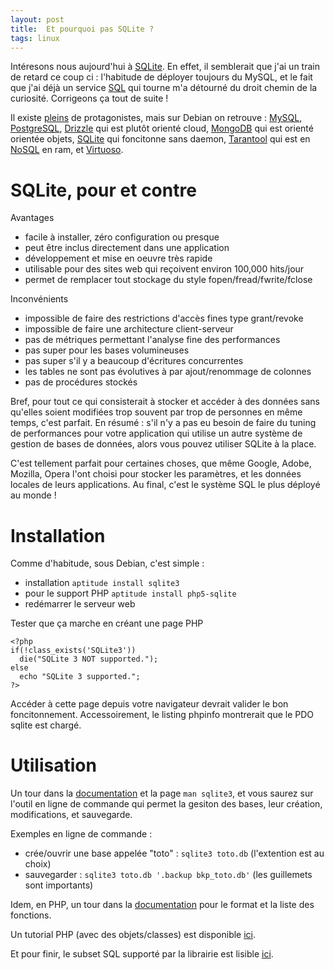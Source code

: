 ```yaml
---
layout: post
title:  Et pourquoi pas SQLite ?
tags: linux
---
```


Intéresons nous aujourd'hui à [SQLite](http://www.sqlite.org/). En effet, il semblerait que j'ai un train de retard ce coup ci : l'habitude de déployer toujours du MySQL, et le fait que j'ai déjà un service [SQL](http://en.wikipedia.org/wiki/SQL) qui tourne m'a détourné du droit chemin de la curiosité. Corrigeons ça tout de suite !

<!--more-->

Il existe [pleins](http://en.wikipedia.org/wiki/Comparison_of_relational_database_management_systems) de protagonistes, mais sur Debian on retrouve : [MySQL](http://packages.debian.org/fr/wheezy/database/mysql-server), [PostgreSQL](http://packages.debian.org/fr/wheezy/database/postgresql), [Drizzle](http://packages.debian.org/fr/wheezy/database/drizzle) qui est plutôt orienté cloud, [MongoDB](http://packages.debian.org/fr/wheezy/database/mongodb) qui est orienté orientée objets, [SQLite](http://packages.debian.org/fr/wheezy/database/sqlite3) qui foncitonne sans daemon, [Tarantool](http://packages.debian.org/fr/wheezy/database/tarantool) qui est en [NoSQL](http://en.wikipedia.org/wiki/NoSQL) en ram, et [Virtuoso](http://packages.debian.org/fr/wheezy/database/virtuoso-minimal).

# SQLite, pour et contre

Avantages
- facile à installer, zéro configuration ou presque
- peut être inclus directement dans une application
- développement et mise en oeuvre très rapide
- utilisable pour des sites web qui reçoivent environ 100,000 hits/jour
- permet de remplacer tout stockage du style fopen/fread/fwrite/fclose

Inconvénients
- impossible de faire des restrictions d'accès fines type grant/revoke
- impossible de faire une architecture client-serveur
- pas de métriques permettant l'analyse fine des performances
- pas super pour les bases volumineuses
- pas super s'il y a beaucoup d'écritures concurrentes
- les tables ne sont pas évolutives à par ajout/renommage de colonnes
- pas de procédures stockés

Bref, pour tout ce qui consisterait à stocker et accéder à des données sans qu'elles soient modifiées trop souvent par trop de personnes en même temps, c'est parfait. En résumé : s'il n'y a pas eu besoin de faire du tuning de performances pour votre application qui utilise un autre système de gestion de bases de données, alors vous pouvez utiliser SQLite à la place.

C'est tellement parfait pour certaines choses, que même Google, Adobe, Mozilla, Opera l'ont choisi pour stocker les paramètres, et les données locales de leurs applications. Au final, c'est le système SQL le plus déployé au monde !

# Installation

Comme d'habitude, sous Debian, c'est simple :
- installation `aptitude install sqlite3`
- pour le support PHP `aptitude install php5-sqlite`
- redémarrer le serveur web

Tester que ça marche en créant une page PHP

	<?php
	if(!class_exists('SQLite3'))
	  die("SQLite 3 NOT supported.");
	else
	  echo "SQLite 3 supported.";
	?>

Accéder à cette page depuis votre navigateur devrait valider le bon foncitonnement. Accessoirement, le listing phpinfo montrerait que le PDO sqlite est chargé.

# Utilisation

Un tour dans la [documentation](http://www.sqlite.org/docs.html) et la page `man sqlite3`, et vous saurez sur l'outil en ligne de commande qui permet la gesiton des bases, leur création, modifications, et sauvegarde.

Exemples en ligne de commande :
- crée/ouvrir une base appelée "toto" : `sqlite3 toto.db` (l'extention est au choix)
- sauvegarder : `sqlite3 toto.db '.backup bkp_toto.db'` (les guillemets sont importants)

Idem, en PHP, un tour dans la [documentation](http://www.php.net/manual/fr/class.sqlite3.php) pour le format et la liste des fonctions.

Un tutorial PHP (avec des objets/classes) est disponible [ici](http://www.tutorialspoint.com/sqlite/sqlite_php.htm).

Et pour finir, le subset SQL supporté par la librairie est lisible [ici](http://www.sqlite.org/lang.html).
